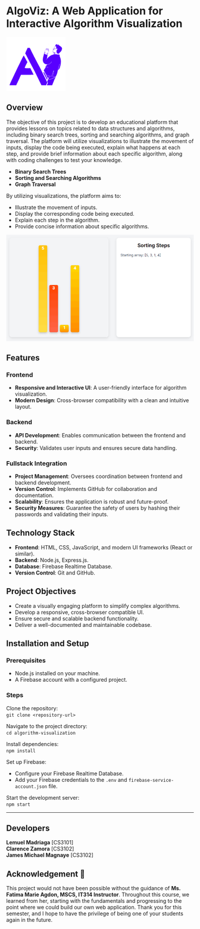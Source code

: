 # AlgoViz: A Web Application for Interactive Algorithm Visualization
![AlgoViz Logo](public/assets/logo.png)
## Overview

The objective of this project is to develop an educational platform that provides lessons on topics related to data structures and algorithms, including binary search trees, sorting and searching algorithms, and graph traversal. The platform will utilize visualizations to illustrate the movement of inputs, display the code being executed, explain what happens at each step, and provide brief information about each specific algorithm, along with coding challenges to test your knowledge.

- **Binary Search Trees**
- **Sorting and Searching Algorithms**
- **Graph Traversal**

By utilizing visualizations, the platform aims to:

- Illustrate the movement of inputs.
- Display the corresponding code being executed.
- Explain each step in the algorithm.
- Provide concise information about specific algorithms.

![Sample Visualization](public/assets/github/sorting.gif)

## Features

### Frontend

- **Responsive and Interactive UI**: A user-friendly interface for algorithm visualization.
- **Modern Design**: Cross-browser compatibility with a clean and intuitive layout.

### Backend

- **API Development**: Enables communication between the frontend and backend.
- **Security**: Validates user inputs and ensures secure data handling.

### Fullstack Integration

- **Project Management**: Oversees coordination between frontend and backend development.
- **Version Control**: Implements GitHub for collaboration and documentation.
- **Scalability**: Ensures the application is robust and future-proof.
- **Security Measures**: Guarantee the safety of users by hashing their passwords and validating their inputs.

## Technology Stack

- **Frontend**: HTML, CSS, JavaScript, and modern UI frameworks (React or similar).
- **Backend**: Node.js, Express.js.
- **Database**: Firebase Realtime Database.
- **Version Control**: Git and GitHub.

## Project Objectives

- Create a visually engaging platform to simplify complex algorithms.
- Develop a responsive, cross-browser compatible UI.
- Ensure secure and scalable backend functionality.
- Deliver a well-documented and maintainable codebase.

## Installation and Setup

### Prerequisites

- Node.js installed on your machine.
- A Firebase account with a configured project.

### Steps

Clone the repository:  
`git clone <repository-url>`

Navigate to the project directory:  
`cd algorithm-visualization`

Install dependencies:  
`npm install`

Set up Firebase:  
- Configure your Firebase Realtime Database.  
- Add your Firebase credentials to the `.env` and `firebase-service-account.json` file.

Start the development server:  
`npm start`

---

## Developers
**Lemuel Madriaga** [CS3101]<br>
**Clarence Zamora** [CS3102]<br>
**James Michael Magnaye** [CS3102]

## Acknowledgement 💟
This project would not have been possible without the guidance of **Ms. Fatima Marie Agdon, MSCS, IT314 Instructor**. Throughout this course, we learned from her, starting with the fundamentals and progressing to the point where we could build our own web application. Thank you for this semester, and I hope to have the privilege of being one of your students again in the future.
